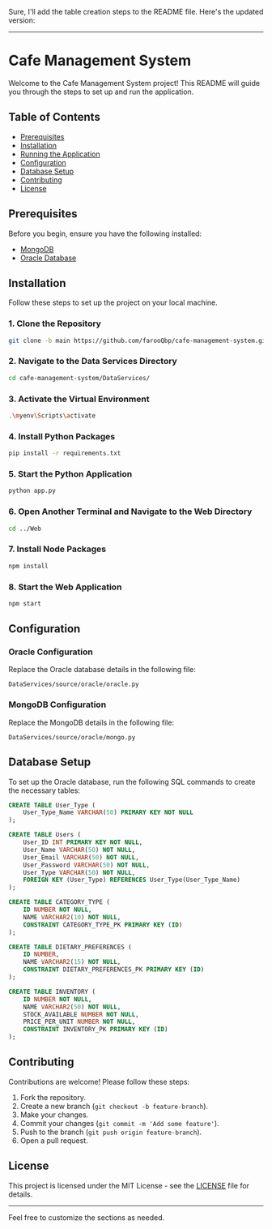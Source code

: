 Sure, I'll add the table creation steps to the README file. Here's the updated version:

---

# Cafe Management System

Welcome to the Cafe Management System project! This README will guide you through the steps to set up and run the application.

## Table of Contents

- [Prerequisites](#prerequisites)
- [Installation](#installation)
- [Running the Application](#running-the-application)
- [Configuration](#configuration)
- [Database Setup](#database-setup)
- [Contributing](#contributing)
- [License](#license)

## Prerequisites

Before you begin, ensure you have the following installed:

- [MongoDB](https://www.mongodb.com/)
- [Oracle Database](https://www.oracle.com/database/)

## Installation

Follow these steps to set up the project on your local machine.

### 1. Clone the Repository

```bash
git clone -b main https://github.com/farooQbp/cafe-management-system.git
```

### 2. Navigate to the Data Services Directory

```bash
cd cafe-management-system/DataServices/
```

### 3. Activate the Virtual Environment

```bash
.\myenv\Scripts\activate
```

### 4. Install Python Packages

```bash
pip install -r requirements.txt
```

### 5. Start the Python Application

```bash
python app.py
```

### 6. Open Another Terminal and Navigate to the Web Directory

```bash
cd ../Web
```

### 7. Install Node Packages

```bash
npm install
```

### 8. Start the Web Application

```bash
npm start
```

## Configuration

### Oracle Configuration

Replace the Oracle database details in the following file:

```plaintext
DataServices/source/oracle/oracle.py
```

### MongoDB Configuration

Replace the MongoDB details in the following file:

```plaintext
DataServices/source/oracle/mongo.py
```

## Database Setup

To set up the Oracle database, run the following SQL commands to create the necessary tables:

```sql
CREATE TABLE User_Type (
    User_Type_Name VARCHAR(50) PRIMARY KEY NOT NULL
);

CREATE TABLE Users (
    User_ID INT PRIMARY KEY NOT NULL,
    User_Name VARCHAR(50) NOT NULL,
    User_Email VARCHAR(50) NOT NULL,
    User_Password VARCHAR(50) NOT NULL,
    User_Type VARCHAR(50) NOT NULL,
    FOREIGN KEY (User_Type) REFERENCES User_Type(User_Type_Name)
);

CREATE TABLE CATEGORY_TYPE (
    ID NUMBER NOT NULL,
    NAME VARCHAR2(10) NOT NULL,
    CONSTRAINT CATEGORY_TYPE_PK PRIMARY KEY (ID)
);

CREATE TABLE DIETARY_PREFERENCES (
    ID NUMBER,
    NAME VARCHAR2(15) NOT NULL,
    CONSTRAINT DIETARY_PREFERENCES_PK PRIMARY KEY (ID)
);

CREATE TABLE INVENTORY (
    ID NUMBER NOT NULL,
    NAME VARCHAR2(50) NOT NULL,
    STOCK_AVAILABLE NUMBER NOT NULL,
    PRICE_PER_UNIT NUMBER NOT NULL,
    CONSTRAINT INVENTORY_PK PRIMARY KEY (ID)
);
```

## Contributing

Contributions are welcome! Please follow these steps:

1. Fork the repository.
2. Create a new branch (`git checkout -b feature-branch`).
3. Make your changes.
4. Commit your changes (`git commit -m 'Add some feature'`).
5. Push to the branch (`git push origin feature-branch`).
6. Open a pull request.

## License

This project is licensed under the MIT License - see the [LICENSE](LICENSE) file for details.

---

Feel free to customize the sections as needed.

